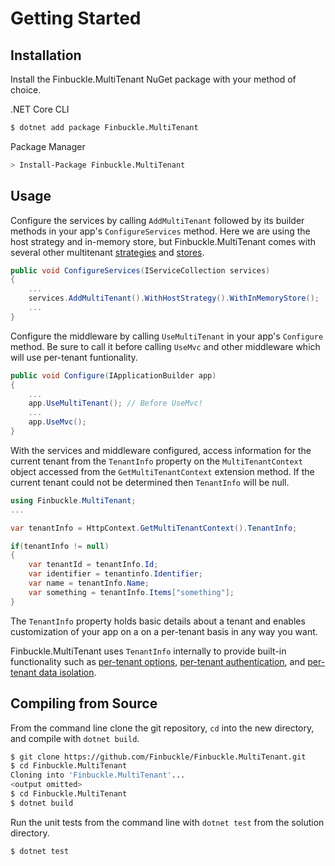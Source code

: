 # Getting Started

## Installation

Install the Finbuckle.MultiTenant NuGet package with your method of choice.

.NET Core CLI
```bash
$ dotnet add package Finbuckle.MultiTenant
```

Package Manager
```bash
> Install-Package Finbuckle.MultiTenant
```

## Usage

Configure the services by calling `AddMultiTenant` followed by its builder methods in your app's `ConfigureServices` method. Here we are using the host strategy and in-memory store, but Finbuckle.MultiTenant comes with several other multitenant [strategies](Strategies) and [stores](Stores).

```cs
public void ConfigureServices(IServiceCollection services)
{
    ...
    services.AddMultiTenant().WithHostStrategy().WithInMemoryStore();
    ...
}
```

Configure the middleware by calling `UseMultiTenant` in your app's `Configure` method. Be sure to call it before calling `UseMvc` and other middleware which will use per-tenant funtionality.

```cs
public void Configure(IApplicationBuilder app)
{
    ...
    app.UseMultiTenant(); // Before UseMvc!
    ...
    app.UseMvc();
}
```

With the services and middleware configured, access information for the current tenant from the `TenantInfo` property on the `MultiTenantContext` object accessed from the `GetMultiTenantContext` extension method. If the current tenant could not be determined then `TenantInfo` will be null.

```cs
using Finbuckle.MultiTenant;
...

var tenantInfo = HttpContext.GetMultiTenantContext().TenantInfo;

if(tenantInfo != null)
{
    var tenantId = tenantInfo.Id;
    var identifier = tenantinfo.Identifier;
    var name = tenantInfo.Name;
    var something = tenantInfo.Items["something"];
}
```

The `TenantInfo` property holds basic details about a tenant and enables customization of your app on a on a per-tenant basis in any way you want.

Finbuckle.MultiTenant uses `TenantInfo` internally to provide built-in functionality such as [per-tenant options](Options), [per-tenant authentication](Authentication), and [per-tenant data isolation](EFCore).

## Compiling from Source

From the command line clone the git repository, `cd` into the new directory, and compile with `dotnet build`.

```bash
$ git clone https://github.com/Finbuckle/Finbuckle.MultiTenant.git
$ cd Finbuckle.MultiTenant
Cloning into 'Finbuckle.MultiTenant'...
<output omitted>
$ cd Finbuckle.MultiTenant
$ dotnet build
```

Run the unit tests from the command line with `dotnet test` from the solution directory.

```bash
$ dotnet test
```
